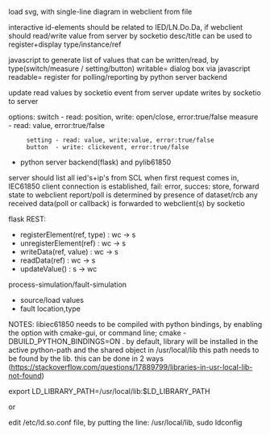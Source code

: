 load svg, with single-line diagram in webclient from file

interactive id-elements should be related to IED/LN.Do.Da, if webclient should read/write value from server by socketio
desc/title can be used to register+display type/instance/ref

javascript to generate list of values that can be written/read, by type(switch/measure / setting/button)
writable= dialog box via javascript
readable= register for polling/reporting by python server backend

update read values by socketio event from server
update writes by socketio to server

options: 
         switch  - read: position, write: open/close, error:true/false
         measure - read: value, error:true/false

         setting - read: value, write:value, error:true/false
         button  - write: clickevent, error:true/false

- python server backend(flask) and pylib61850

server should list all ied's+ip's from SCL
when first request comes in, IEC61850 client connection is established, fail: error, succes: store, forward state to webclient
report/poll is determined by presence of dataset/rcb
any received data(poll or callback) is forwarded to webclient(s) by socketio

flask REST:
 - registerElement(ref, type) : wc -> s
 - unregisterElement(ref) : wc -> s
 - writeData(ref, value) : wc -> s
 - readData(ref) : wc -> s
 - updateValue() : s -> wc

process-simulation/fault-simulation
 - source/load values
 - fault location,type

NOTES:
libiec61850 needs to be compiled with python bindings, by enabling the option with cmake-gui, or command line; cmake -DBUILD_PYTHON_BINDINGS=ON .
by default, library will be installed in the active python-path
and the shared object in /usr/local/lib this path needs to be found by the lib. this can be done in 2 ways (https://stackoverflow.com/questions/17889799/libraries-in-usr-local-lib-not-found)

export LD_LIBRARY_PATH=/usr/local/lib:$LD_LIBRARY_PATH

or 

edit /etc/ld.so.conf file, by putting the line: /usr/local/lib, sudo ldconfig